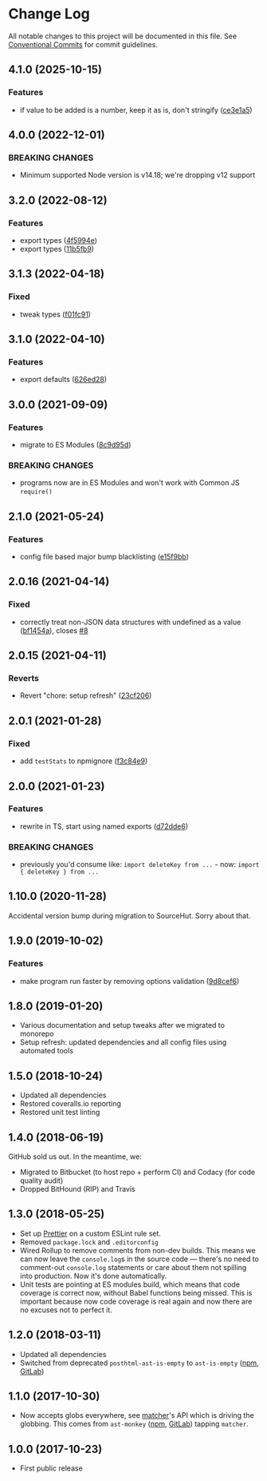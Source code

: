 # Change Log

All notable changes to this project will be documented in this file.
See [Conventional Commits](https://conventionalcommits.org) for commit guidelines.

## 4.1.0 (2025-10-15)

### Features

- if value to be added is a number, keep it as is, don't stringify ([ce3e1a5](https://github.com/codsen/codsen/commit/ce3e1a525998ca3c0abf0142affef95b14cd1990))

## 4.0.0 (2022-12-01)

### BREAKING CHANGES

- Minimum supported Node version is v14.18; we're dropping v12 support

## 3.2.0 (2022-08-12)

### Features

- export types ([4f5994e](https://github.com/codsen/codsen/commit/4f5994e7b6f1dcbff8c1b5d0516f87ad7b125885))
- export types ([11b5fb9](https://github.com/codsen/codsen/commit/11b5fb936ce20e0a77c3a09806773e1cd7695c50))

## 3.1.3 (2022-04-18)

### Fixed

- tweak types ([f01fc91](https://github.com/codsen/codsen/commit/f01fc91f31bf9a7c62325f5ea0ce705896cefb05))

## 3.1.0 (2022-04-10)

### Features

- export defaults ([626ed28](https://github.com/codsen/codsen/commit/626ed287bc4add9a6ddc5a7a9a2759f5d1cbc53c))

## 3.0.0 (2021-09-09)

### Features

- migrate to ES Modules ([8c9d95d](https://github.com/codsen/codsen/commit/8c9d95d5dea0b769c2f070397141918a4893d575))

### BREAKING CHANGES

- programs now are in ES Modules and won't work with Common JS `require()`

## 2.1.0 (2021-05-24)

### Features

- config file based major bump blacklisting ([e15f9bb](https://github.com/codsen/codsen/commit/e15f9bba1c4fd5f847ac28b3f38fa6ee633f5dca))

## 2.0.16 (2021-04-14)

### Fixed

- correctly treat non-JSON data structures with undefined as a value ([bf1454a](https://github.com/codsen/codsen/commit/bf1454a5cdb1b8be72b2ad78005183fed1842f5e)), closes [#8](https://github.com/codsen/codsen/issues/8)

## 2.0.15 (2021-04-11)

### Reverts

- Revert "chore: setup refresh" ([23cf206](https://github.com/codsen/codsen/commit/23cf206970a087ff0fa04e61f94d919f59ab3881))

## 2.0.1 (2021-01-28)

### Fixed

- add `testStats` to npmignore ([f3c84e9](https://github.com/codsen/codsen/commit/f3c84e95afc5514214312f913692d85b2e12eb29))

## 2.0.0 (2021-01-23)

### Features

- rewrite in TS, start using named exports ([d72dde6](https://github.com/codsen/codsen/commit/d72dde6ef10e7bf10a7c050df39be2e4f8187796))

### BREAKING CHANGES

- previously you'd consume like: `import deleteKey from ...` - now: `import { deleteKey } from ...`

## 1.10.0 (2020-11-28)

Accidental version bump during migration to SourceHut. Sorry about that.

## 1.9.0 (2019-10-02)

### Features

- make program run faster by removing options validation ([9d8cef6](https://gitlab.com/codsen/codsen/commit/9d8cef6))

## 1.8.0 (2019-01-20)

- Various documentation and setup tweaks after we migrated to monorepo
- Setup refresh: updated dependencies and all config files using automated tools

## 1.5.0 (2018-10-24)

- Updated all dependencies
- Restored coveralls.io reporting
- Restored unit test linting

## 1.4.0 (2018-06-19)

GitHub sold us out. In the meantime, we:

- Migrated to Bitbucket (to host repo + perform CI) and Codacy (for code quality audit)
- Dropped BitHound (RIP) and Travis

## 1.3.0 (2018-05-25)

- Set up [Prettier](https://prettier.io) on a custom ESLint rule set.
- Removed `package.lock` and `.editorconfig`
- Wired Rollup to remove comments from non-dev builds. This means we can now leave the `console.log`s in the source code — there's no need to comment-out `console.log` statements or care about them not spilling into production. Now it's done automatically.
- Unit tests are pointing at ES modules build, which means that code coverage is correct now, without Babel functions being missed. This is important because now code coverage is real again and now there are no excuses not to perfect it.

## 1.2.0 (2018-03-11)

- Updated all dependencies
- Switched from deprecated `posthtml-ast-is-empty` to `ast-is-empty` ([npm](https://www.npmjs.com/package/ast-is-empty), [GitLab](https://gitlab.com/codsen/codsen/tree/master/packages/ast-is-empty))

## 1.1.0 (2017-10-30)

- Now accepts globs everywhere, see [matcher](https://github.com/sindresorhus/matcher)'s API which is driving the globbing. This comes from `ast-monkey` ([npm](https://www.npmjs.com/package/ast-monkey), [GitLab](https://gitlab.com/codsen/codsen/tree/master/packages/ast-monkey)) tapping `matcher`.

## 1.0.0 (2017-10-23)

- First public release
